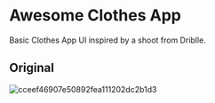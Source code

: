 # Awesome Clothes App

Basic Clothes App UI inspired by a shoot from Driblle.

## Original


![cceef46907e50892fea111202dc2b1d3](https://user-images.githubusercontent.com/42675180/178790391-db602ee4-3b42-4b15-8f9e-3019d80118d4.jpg)
